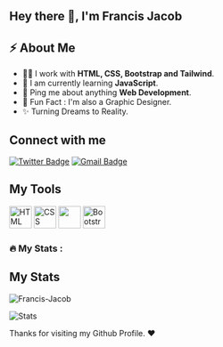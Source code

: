 
<h2>Hey there 👋, I'm Francis Jacob</h2>



<h2>⚡️ About Me</h2>

<ul>
  <li>👨‍💻 I work with <strong>HTML, CSS, Bootstrap and Tailwind</strong>.</li>
  <li>🔭 I am currently learning <strong>JavaScript</strong>. </li>
  <li>💬 Ping me about anything <strong>Web Development</strong>.</li>
  <li>🎉 Fun Fact : I'm also a Graphic Designer.</li>
  <li>✨ Turning Dreams to Reality.</li>
</ul>

<h2>Connect with me</h3>
<p>
  <a href="https://twitter.com/jacobxavier_/"><img src="https://img.shields.io/badge/-jacobxavier_-informational?style=plastic&amp;labelColor=informational&amp;logo=Twitter&amp;link=https://twitter.com/Dev_180Memes" alt="Twitter Badge"></a>
  <a href="mailto:mr.francisjacob@gmail.com"><img src="https://img.shields.io/badge/-Francis%20Jacob-fff?style=plastic&amp;labelColor=fff&amp;logo=Gmail&amp;link=mailto:adeoluwaagbakosi@gmail.com" alt="Gmail Badge"></a></p>


<h2> My Tools </h2>
<p align="left">
  <img src="https://cdn.jsdelivr.net/gh/devicons/devicon/icons/html5/html5-original.svg" alt="HTML" height="40" width="40" />
  <img src="https://cdn.jsdelivr.net/gh/devicons/devicon/icons/css3/css3-original.svg" alt="CSS" height="40" width="40"/>
  <img src="https://cdn.jsdelivr.net/gh/devicons/devicon/icons/tailwindcss/tailwindcss-plain.svg"  height="40" width="40"/>
  <img src="https://cdn.jsdelivr.net/gh/devicons/devicon/icons/bootstrap/bootstrap-original.svg" alt="Bootstrap" height="40" width="40"/> 
</p>


### :fire: My Stats :
<!-- <p><img align="left" src="https://github-readme-stats.vercel.app/api/top-langs?username=jacbfrancis&show_icons=true&locale=en&layout=compact" alt="Francis-jacob" /></p> -->
<h2> My Stats </h2>
<p><img align="center" src="https://github-readme-streak-stats.herokuapp.com/?user=jacbfrancis&" alt="Francis-Jacob" /></p>

<img src="https://github-readme-stats.vercel.app/api?username=Jacbfrancis&show_icons=true&hide_border=true" alt="Stats" />

<p> Thanks for visiting my Github Profile. ♥️</p>
